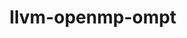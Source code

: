 ---
title: "llvm-openmp-ompt"
layout: cache
categories: [package, v0.18.1]
meta: {"versions": ["tr6_forwards"], "compilers": ["gcc@=7.5.0"], "oss": ["ubuntu18.04"], "platforms": ["linux"], "targets": ["x86_64"], "stacks": ["e4s", "root"], "num_specs": 1, "num_specs_by_stack": {"root": 1, "e4s": 1}}
spec_details: [{"hash": "k7t2h3mquewxwi6y5w36y3ny4esu6k4i", "compiler": "gcc@=7.5.0", "versions": ["tr6_forwards"], "os": "ubuntu18.04", "platform": "linux", "target": "x86_64", "variants": ["build_type=Release", "~ipo", "+libomptarget", "~standalone"], "stacks": ["root", "e4s"], "size": "-", "tarball": "https://binaries.spack.io/releases/v0.18.1/build_cache/linux-ubuntu18.04-x86_64/gcc-7.5.0/llvm-openmp-ompt-tr6_forwards/linux-ubuntu18.04-x86_64-gcc-7.5.0-llvm-openmp-ompt-tr6_forwards-k7t2h3mquewxwi6y5w36y3ny4esu6k4i.spack"}]
---